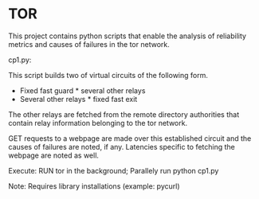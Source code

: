 # TOR

This project contains python scripts that enable the analysis of reliability metrics and causes of failures in the tor network.

cp1.py:

This script builds two of virtual circuits of the following form.
- Fixed fast guard * several other relays
- Several other relays * fixed fast exit

The other relays are fetched from the remote directory authorities that contain relay information belonging to the tor network.

GET requests to a webpage are made over this established circuit and the causes of failures are noted, if any. Latencies specific to fetching the webpage are noted as well.

Execute: RUN tor in the background; Parallely run python cp1.py

Note: Requires library installations (example: pycurl)
